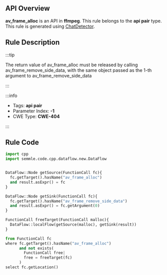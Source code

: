 ---
---


## API Overview
**av_frame_alloc** is an API in **ffmpeg**. This rule belongs to the **api pair** type. This rule is generated using [ChatDetector](../../tools/ChatDetector).
## Rule Description

:::tip

The return value of av_frame_alloc must be released by calling av_frame_remove_side_data, with the same object passed as the 1-th argument to av_frame_remove_side_data

:::

:::info

- Tags: **api pair**
- Parameter Index: **-1**
- CWE Type: **CWE-404**

:::

## Rule Code
```python
import cpp
import semmle.code.cpp.dataflow.new.DataFlow


DataFlow::Node getSource(FunctionCall fc){
  fc.getTarget().hasName("av_frame_alloc")
  and result.asExpr() = fc
}

DataFlow::Node getSink(FunctionCall fc){
  fc.getTarget().hasName("av_frame_remove_side_data")
  and result.asExpr() = fc.getArgument(0)
}

FunctionCall freeTarget(FunctionCall malloc){
  DataFlow::localFlow(getSource(malloc), getSink(result))
}

from FunctionCall fc
where fc.getTarget().hasName("av_frame_alloc")
      and not exists(
        FunctionCall free| 
        free = freeTarget(fc)
      )
select fc.getLocation()

```